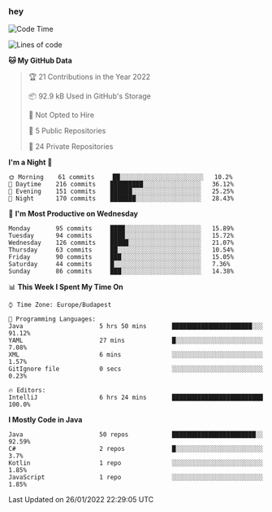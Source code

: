 ### hey

<!--START_SECTION:waka-->
![Code Time](http://img.shields.io/badge/Code%20Time-491%20hrs%2013%20mins-blue)

![Lines of code](https://img.shields.io/badge/From%20Hello%20World%20I%27ve%20Written-441%20Thousand%20lines%20of%20code-blue)

**🐱 My GitHub Data** 

> 🏆 21 Contributions in the Year 2022
 > 
> 📦 92.9 kB Used in GitHub's Storage 
 > 
> 🚫 Not Opted to Hire
 > 
> 📜 5 Public Repositories 
 > 
> 🔑 24 Private Repositories  
 > 
**I'm a Night 🦉** 

```text
🌞 Morning    61 commits     ██░░░░░░░░░░░░░░░░░░░░░░░   10.2% 
🌆 Daytime    216 commits    █████████░░░░░░░░░░░░░░░░   36.12% 
🌃 Evening    151 commits    ██████░░░░░░░░░░░░░░░░░░░   25.25% 
🌙 Night      170 commits    ███████░░░░░░░░░░░░░░░░░░   28.43%

```
📅 **I'm Most Productive on Wednesday** 

```text
Monday       95 commits     ████░░░░░░░░░░░░░░░░░░░░░   15.89% 
Tuesday      94 commits     ████░░░░░░░░░░░░░░░░░░░░░   15.72% 
Wednesday    126 commits    █████░░░░░░░░░░░░░░░░░░░░   21.07% 
Thursday     63 commits     ██░░░░░░░░░░░░░░░░░░░░░░░   10.54% 
Friday       90 commits     ███░░░░░░░░░░░░░░░░░░░░░░   15.05% 
Saturday     44 commits     █░░░░░░░░░░░░░░░░░░░░░░░░   7.36% 
Sunday       86 commits     ███░░░░░░░░░░░░░░░░░░░░░░   14.38%

```


📊 **This Week I Spent My Time On** 

```text
⌚︎ Time Zone: Europe/Budapest

💬 Programming Languages: 
Java                     5 hrs 50 mins       ██████████████████████░░░   91.12% 
YAML                     27 mins             █░░░░░░░░░░░░░░░░░░░░░░░░   7.08% 
XML                      6 mins              ░░░░░░░░░░░░░░░░░░░░░░░░░   1.57% 
GitIgnore file           0 secs              ░░░░░░░░░░░░░░░░░░░░░░░░░   0.23%

🔥 Editors: 
IntelliJ                 6 hrs 24 mins       █████████████████████████   100.0%

```

**I Mostly Code in Java** 

```text
Java                     50 repos            ███████████████████████░░   92.59% 
C#                       2 repos             █░░░░░░░░░░░░░░░░░░░░░░░░   3.7% 
Kotlin                   1 repo              ░░░░░░░░░░░░░░░░░░░░░░░░░   1.85% 
JavaScript               1 repo              ░░░░░░░░░░░░░░░░░░░░░░░░░   1.85%

```



 Last Updated on 26/01/2022 22:29:05 UTC
<!--END_SECTION:waka-->
